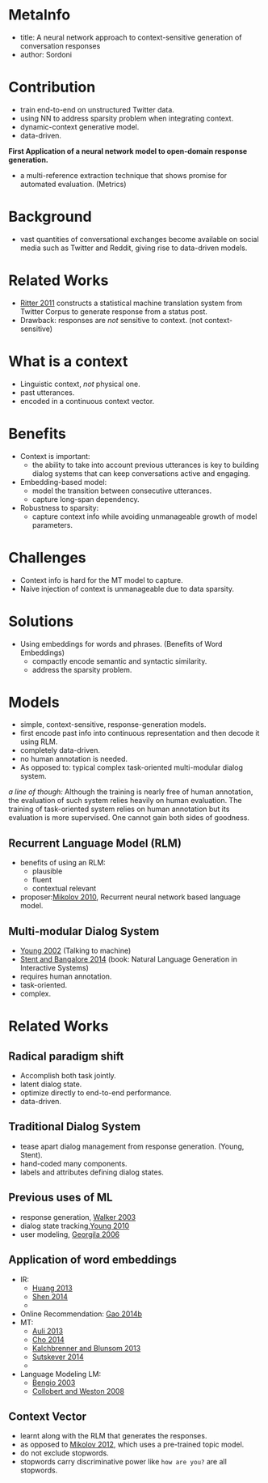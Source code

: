 # MetaInfo
- title: A neural network approach to context-sensitive generation of conversation responses
- author: Sordoni

# Contribution
- train end-to-end on unstructured Twitter data.
- using NN to address sparsity problem when integrating context.
- dynamic-context generative model.
- data-driven.

**First Application of a neural network model to open-domain response generation.**

- a multi-reference extraction technique that shows promise for 
automated evaluation. (Metrics)

# Background
- vast quantities of conversational exchanges become available on social media
such as Twitter and Reddit, giving rise to data-driven models.

# Related Works
- [Ritter 2011](../bib_db/model/ritter/Ritter2011.bib) constructs a statistical machine translation system  from Twitter Corpus to generate response from a status post.
- Drawback: responses are *not* sensitive to context. (not context-sensitive)

# What is a context
- Linguistic context, *not* physical one.
- past utterances.
- encoded in a continuous context vector.

# Benefits
- Context is important: 
    * the ability to take into account previous utterances is key to building dialog systems that can keep conversations active and engaging.
- Embedding-based model:
    * model the transition between consecutive utterances.
    * capture long-span dependency.
- Robustness to sparsity:
    * capture context info while avoiding unmanageable growth of model parameters.
   
# Challenges
- Context info is hard for the MT model to capture.
- Naive injection of context is unmanageable due to data sparsity.

# Solutions
- Using embeddings for words and phrases. (Benefits of Word Embeddings)
    * compactly encode semantic and syntactic similarity.
    * address the sparsity problem.

# Models
- simple, context-sensitive, response-generation models.
- first encode past info into continuous representation and then decode it using RLM.
- completely data-driven.
- no human annotation is needed.
- As opposed to: typical complex task-oriented multi-modular dialog system.

   
*a line of though:* Although the training is nearly free of human annotation, the evaluation of such system relies heavily on human evaluation. The training of task-oriented system relies on human annotation but its evaluation is more supervised. One cannot gain both sides of goodness.

## Recurrent Language Model (RLM)
- benefits of using an RLM:
    * plausible
    * fluent
    * contextual relevant
- proposer:[Mikolov 2010](../bib_db/classic/mikolov/MikolovKBCK10.bib), Recurrent neural network based language model.
    
## Multi-modular Dialog System
* [Young 2002](../bib_db/model/traditional_dialog/young/Young02.bib) (Talking to machine)
* [Stent and Bangalore 2014](../bib_db/model/traditional_dialog/stent/SB2014.bib) (book: Natural Language Generation in Interactive Systems)
* requires human annotation.
* task-oriented.
* complex.

# Related Works
## Radical paradigm shift
- Accomplish both task jointly.
- latent dialog state.
- optimize directly to end-to-end performance.
- data-driven.

## Traditional Dialog System
- tease apart dialog management from response generation. (Young, Stent).
- hand-coded many components.
- labels and attributes defining dialog states.

## Previous uses of ML
- response generation, [Walker 2003]()
- dialog state tracking,[Young 2010]()
- user modeling, [Georgila 2006]()

## Application of word embeddings
- IR:
    * [Huang 2013](../bib_db/nlp_fields/HuangHGDAH13.bib)
    * [Shen 2014](../bib_db/nlp_fields/ShenHGDM14.bib)
    * 
- Online Recommendation: [Gao 2014b](../bib_db/nlp_fields/GaoPGHD14.bib)
- MT:
    * [Auli 2013](../bib_db/nlp_fields/AuliGQZ13.bib)
    * [Cho 2014](../bib_db/nlp_fields/ChoMGBBSB14.bib)
    * [Kalchbrenner and Blunsom 2013](../bib_db/nlp_fields/KalchbrennerB13.bib)
    * [Sutskever 2014](../bib_db/model/sutskever/SutskeverVL14.bib)
    * 
- Language Modeling LM:
    * [Bengio 2003](../bib_db/classic/bengio/BengioDVJ03.bib)
    * [Collobert and Weston 2008](../bib_db/classic/CollobertW08.bib)

## Context Vector
- learnt along with the RLM that generates the responses.
- as opposed to [Mikolov 2012](../bib_db/classic/mikolov/MikolovZ12.bib), which uses a pre-trained topic model.
- do not exclude stopwords.
- stopwords carry discriminative power like `how are you?` are all stopwords.
